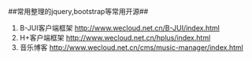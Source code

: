 ##常用整理的jquery,bootstrap等常用开源##

1. B-JUI客户端框架 http://www.wecloud.net.cn/B-JUI/index.html
2. H+客户端框架 http://www.wecloud.net.cn/hplus/index.html
3. 音乐博客 http://www.wecloud.net.cn/cms/music-manager/index.html